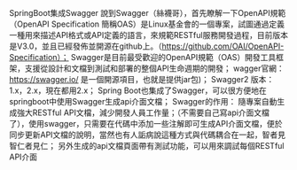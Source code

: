 SpringBoot集成Swagger
說到Swagger（絲襪哥），首先瞭解一下OpenAPI規範（OpenAPI Specification 簡稱OAS）是Linux基金會的一個專案，試圖通過定義一種用來描述API格式或API定義的語言，來規範RESTful服務開發過程，目前版本是V3.0，並且已經發佈並開源在github上。（https://github.com/OAI/OpenAPI-Specification）；
Swagger是目前最受歡迎的OpenAPI規範（OAS）開發工具框架，支援從設計和文檔到測試和部署的整個API生命週期的開發；
wagger官網：https://swagger.io/ 是一個開源項目，也就是提供jar包)；
Swagger2 版本：1.x，2.x，現在都用2.x；
Spring Boot也集成了Swagger，可以很方便地在springboot中使用Swagger生成api介面文檔；
Swagger的作用：
隨專案自動生成強大RESTful API文檔，減少開發人員工作量；（不需要自己寫api介面文檔了），使用swagger，只需要在代碼中添加一些注解即可生成API介面文檔，便於同步更新API文檔的說明，當然也有人詬病說這種方式與代碼耦合在一起，智者見智仁者見仁；
另外生成的api文檔頁面帶有測試功能，可以用來調試每個RESTful API介面
